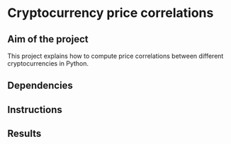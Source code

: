 # Cryptocurrency price correlations

## Aim of the project
This project explains how to compute price correlations between different cryptocurrencies in Python.

## Dependencies

## Instructions

## Results

